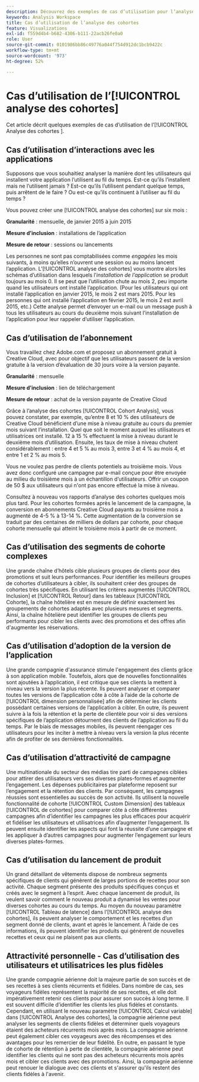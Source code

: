 ```yaml
---
description: Découvrez des exemples de cas d’utilisation pour l’analyse des cohortes.
keywords: Analysis Workspace
title: Cas d’utilisation de l’analyse des cohortes
feature: Visualizations
exl-id: f559d4b4-b682-4306-b111-22acb26fe0a0
role: User
source-git-commit: 0101986bb86c49776a044f754d912dc1bcb9422c
workflow-type: tm+mt
source-wordcount: '973'
ht-degree: 52%

---
```


# Cas d’utilisation de l’[!UICONTROL analyse des cohortes]

Cet article décrit quelques exemples de cas d’utilisation de l’[!UICONTROL &#x200B; Analyse des cohortes &#x200B;].

## Cas d’utilisation d’interactions avec les applications

Supposons que vous souhaitiez analyser la manière dont les utilisateurs qui installent votre application l’utilisent au fil du temps. Est-ce qu’ils l’installent mais ne l’utilisent jamais ? Est-ce qu’ils l’utilisent pendant quelque temps, puis arrêtent de le faire ? Ou est-ce qu’ils continuent à l’utiliser au fil du temps ?

Vous pouvez créer une [!UICONTROL analyse des cohortes] sur six mois :

**Granularité** : mensuelle, de janvier 2015 à juin 2015

**Mesure d’inclusion** : installations de l’application

**Mesure de retour** : sessions ou lancements

Les personnes ne sont pas comptabilisées comme *engagées* les mois suivants, à moins qu’elles n’ouvrent une session ou au moins lancent l’application. L’[!UICONTROL analyse des cohortes] vous montre alors les schémas d’utilisation dans lesquels l’*installation de l’application* se produit toujours au mois 0. Il se peut que l’utilisation chute au mois 2, peu importe quand les utilisateurs ont installé l’application. (Pour les utilisateurs qui ont installé l’application en janvier 2015, le mois 2 est mars 2015. Pour les personnes qui ont installé l’application en février 2015, le mois 2 est avril 2015, etc.) Cette analyse permet d’envoyer un e-mail ou un message push à tous les utilisateurs au cours du deuxième mois suivant l’installation de l’application pour leur rappeler d’utiliser l’application.

## Cas d’utilisation de l’abonnement

Vous travaillez chez Adobe.com et proposez un abonnement gratuit à Creative Cloud, avec pour objectif que les utilisateurs passent de la version gratuite à la version d’évaluation de 30 jours voire à la version payante.

**Granularité** : mensuelle

**Mesure d’inclusion** : lien de téléchargement

**Mesure de retour** : achat de la version payante de Creative Cloud

Grâce à l’analyse des cohortes [!UICONTROL Cohort Analysis], vous pouvez constater, par exemple, qu’entre 8 et 10 % des utilisateurs de Creative Cloud bénéficient d’une mise à niveau gratuite au cours du premier mois suivant l’installation. Quel que soit le moment auquel les utilisateurs et utilisatrices ont installé. 12 à 15 % effectuent la mise à niveau durant le deuxième mois d’utilisation. Ensuite, les taux de mise à niveau chutent considérablement : entre 4 et 5 % au mois 3, entre 3 et 4 % au mois 4, et entre 1 et 2 % au mois 5.

Vous ne voulez pas perdre de clients potentiels au troisième mois. Vous avez donc configuré une campagne par e-mail conçue pour être envoyée au milieu du troisième mois à un échantillon d’utilisateurs. Offrir un coupon de 50 $ aux utilisateurs qui n&#39;ont pas encore effectué la mise à niveau.

Consultez à nouveau vos rapports d’analyse des cohortes quelques mois plus tard. Pour les cohortes formées après le lancement de la campagne, la conversion en abonnements Creative Cloud payants au troisième mois a augmenté de 4-5 % à 13-14 %. Cette augmentation de la conversion se traduit par des centaines de milliers de dollars par cohorte, pour chaque cohorte mensuelle qui atteint le troisième mois à partir de ce moment.

## Cas d’utilisation des segments de cohorte complexes

Une grande chaîne d’hôtels cible plusieurs groupes de clients pour des promotions et suit leurs performances. Pour identifier les meilleurs groupes de cohortes d’utilisateurs à cibler, ils souhaitent créer des groupes de cohortes très spécifiques. En utilisant les critères augmentés [!UICONTROL Inclusion] et [!UICONTROL Retour] dans les tableaux [!UICONTROL Cohorte], la chaîne hôtelière est en mesure de définir exactement les groupements de cohortes adaptés avec plusieurs mesures et segments. Ainsi, la chaîne hôtelière peut identifier les groupes de clients peu performants pour cibler les clients avec des promotions et des offres afin d&#39;augmenter les réservations.

## Cas d’utilisation d’adoption de la version de l’application

Une grande compagnie d&#39;assurance stimule l&#39;engagement des clients grâce à son application mobile. Toutefois, alors que de nouvelles fonctionnalités sont ajoutées à l’application, il est critique que ses clients la mettent à niveau vers la version la plus récente. Ils peuvent analyser et comparer toutes les versions de l’application côte à côte à l’aide de la cohorte de [!UICONTROL dimension personnalisée] afin de déterminer les clients possédant certaines versions de l’application à cibler. En outre, ils peuvent suivre à la fois la rétention et la perte de clientèle pour voir si des versions spécifiques de l’application détournent des clients de l’application au fil du temps. Par le biais de messages mobiles, ils peuvent réengager ces utilisateurs pour les inciter à mettre à niveau vers la version la plus récente afin de profiter de ses dernières fonctionnalités.

## Cas d’utilisation d’attractivité de campagne

Une multinationale du secteur des médias tire parti de campagnes ciblées pour attirer des utilisateurs vers ses diverses plates-formes et augmenter l’engagement. Les dépenses publicitaires par plateforme reposent sur l’engagement et la rétention des clients. Par conséquent, les campagnes réussies sont essentielles au succès de son activité. Ils utilisent la nouvelle fonctionnalité de cohorte [!UICONTROL Custom Dimension] des tableaux [!UICONTROL de cohortes] pour comparer côte à côte différentes campagnes afin d’identifier les campagnes les plus efficaces pour acquérir et fidéliser les utilisateurs et utilisatrices afin d’augmenter l’engagement. Ils peuvent ensuite identifier les aspects qui font la réussite d’une campagne et les appliquer à d’autres campagnes pour augmenter l’engagement sur leurs diverses plates-formes.

## Cas d’utilisation du lancement de produit

Un grand détaillant de vêtements dispose de nombreux segments spécifiques de clients qui génèrent de larges portions de recettes pour son activité. Chaque segment présente des produits spécifiques conçus et créés avec le segment à l’esprit. Avec chaque lancement de produit, ils veulent savoir comment le nouveau produit a dynamisé les ventes pour diverses cohortes au cours du temps. Au moyen du nouveau paramètre [!UICONTROL Tableau de latence] dans l’[!UICONTROL analyse des cohortes], ils peuvent analyser le comportement et les recettes d’un segment donné de clients, avant et après le lancement. À l’aide de ces informations, ils peuvent identifier les produits qui génèrent de nouvelles recettes et ceux qui ne plaisent pas aux clients.

## Attractivité personnelle - Cas d’utilisation des utilisateurs et utilisatrices les plus fidèles

Une grande compagnie aérienne doit la majeure partie de son succès et de ses recettes à ses clients récurrents et fidèles. Dans nombre de cas, ses voyageurs fidèles représentent la majorité de ses recettes, et elle doit impérativement retenir ces clients pour assurer son succès à long terme. Il est souvent difficile d’identifier les clients les plus fidèles et constants. Cependant, en utilisant le nouveau paramètre [!UICONTROL Calcul variable] dans [!UICONTROL Analyse des cohortes], la compagnie aérienne peut analyser les segments de clients fidèles et déterminer quels voyageurs étaient des acheteurs récurrents mois après mois. La compagnie aérienne peut également cibler ces voyageurs avec des récompenses et des avantages pour les remercier de leur fidélité. En outre, en passant le type de cohorte de rétention à perte de clientèle, la compagnie aérienne peut identifier les clients qui ne sont pas des acheteurs récurrents mois après mois et cibler ces clients avec des promotions. Ainsi, la compagnie aérienne peut renouer le dialogue avec ces clients et s&#39;assurer qu&#39;ils restent des clients fidèles à l&#39;avenir.
